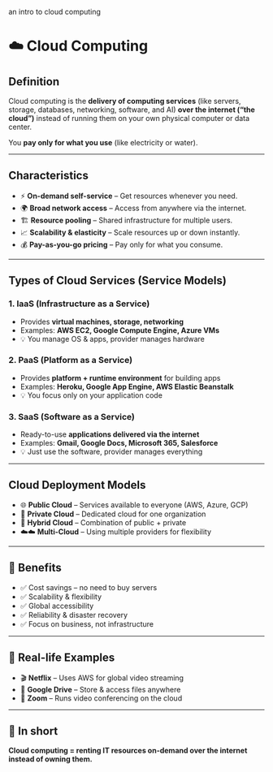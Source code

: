 an intro to cloud computing
# ☁️ Cloud Computing

##  Definition
Cloud computing is the **delivery of computing services** (like servers, storage, databases, networking, software, and AI) **over the internet (“the cloud”)** instead of running them on your own physical computer or data center.  

You **pay only for what you use** (like electricity or water).  

---

## Characteristics
- ⚡ **On-demand self-service** – Get resources whenever you need.  
- 🌍 **Broad network access** – Access from anywhere via the internet.  
- 🏗 **Resource pooling** – Shared infrastructure for multiple users.  
- 📈 **Scalability & elasticity** – Scale resources up or down instantly.  
- 💰 **Pay-as-you-go pricing** – Pay only for what you consume.  

---

##  Types of Cloud Services (Service Models)
### 1. IaaS (Infrastructure as a Service)
- Provides **virtual machines, storage, networking**  
- Examples: **AWS EC2, Google Compute Engine, Azure VMs**  
- 💡 You manage OS & apps, provider manages hardware  

### 2. PaaS (Platform as a Service)
- Provides **platform + runtime environment** for building apps  
- Examples: **Heroku, Google App Engine, AWS Elastic Beanstalk**  
- 💡 You focus only on your application code  

### 3. SaaS (Software as a Service)
- Ready-to-use **applications delivered via the internet**  
- Examples: **Gmail, Google Docs, Microsoft 365, Salesforce**  
- 💡 Just use the software, provider manages everything  

---

##  Cloud Deployment Models
- 🌐 **Public Cloud** – Services available to everyone (AWS, Azure, GCP)  
- 🏢 **Private Cloud** – Dedicated cloud for one organization  
- 🔀 **Hybrid Cloud** – Combination of public + private  
- ☁️☁️ **Multi-Cloud** – Using multiple providers for flexibility  

---

## 🔹 Benefits
- ✅ Cost savings – no need to buy servers  
- ✅ Scalability & flexibility  
- ✅ Global accessibility  
- ✅ Reliability & disaster recovery  
- ✅ Focus on business, not infrastructure  

---

## 🔹 Real-life Examples
- 🎬 **Netflix** – Uses AWS for global video streaming  
- 📂 **Google Drive** – Store & access files anywhere  
- 🎥 **Zoom** – Runs video conferencing on the cloud  

---

## 📌 In short
**Cloud computing = renting IT resources on-demand over the internet instead of owning them.**

